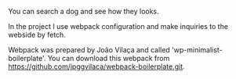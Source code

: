 You can search a dog and see how they looks.

In the project I use webpack configuration and make inquiries to the webside by fetch.

Webpack was prepared by João Vilaça and called 'wp-minimalist-boilerplate'.
You can download this webpack from https://github.com/jpggvilaca/webpack-boilerplate.git.
